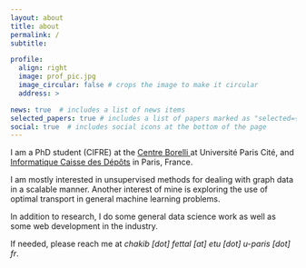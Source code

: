 ```yaml
---
layout: about
title: about
permalink: /
subtitle:

profile:
  align: right
  image: prof_pic.jpg
  image_circular: false # crops the image to make it circular
  address: >

news: true  # includes a list of news items
selected_papers: true # includes a list of papers marked as "selected={true}"
social: true  # includes social icons at the bottom of the page
---
```

I am a PhD student (CIFRE) at the 
<a href='https://centreborelli.ens-paris-saclay.fr/en'>Centre Borelli </a> at Université Paris Cité, and <a href="https://www.icdc.caissedesdepots.fr/"> Informatique Caisse des Dépôts</a> in Paris, France. 

[//]: # (I grew up in Algiers, Algeria 🇩🇿.)



I am mostly interested in unsupervised methods for dealing with graph data in a scalable manner. Another interest of mine is exploring the use of optimal transport in general machine learning problems.

In addition to research, I do some general data science work as well as some web development in the industry.

If needed, please reach me at _chakib [dot] fettal [at] etu [dot] u-paris [dot] fr_.

